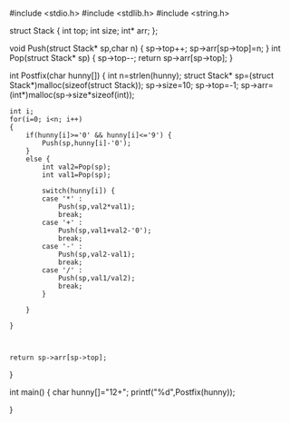 #include <stdio.h>
#include <stdlib.h>
#include <string.h>

struct Stack {
    int top;
    int size;
    int* arr;
};

void Push(struct Stack* sp,char n) {
    sp->top++;
    sp->arr[sp->top]=n;
}
int Pop(struct Stack* sp) {
    sp->top--;
    return sp->arr[sp->top];
}

int Postfix(char hunny[]) {
    int n=strlen(hunny);
    struct Stack* sp=(struct Stack*)malloc(sizeof(struct Stack));
    sp->size=10;
    sp->top=-1;
    sp->arr=(int*)malloc(sp->size*sizeof(int));

    int i;
    for(i=0; i<n; i++)
    {
        if(hunny[i]>='0' && hunny[i]<='9') {
            Push(sp,hunny[i]-'0');
        }
        else {
            int val2=Pop(sp);
            int val1=Pop(sp);

            switch(hunny[i]) {
            case '*' :
                Push(sp,val2*val1);
                break;
            case '+' :
                Push(sp,val1+val2-'0');
                break;
            case '-' :
                Push(sp,val2-val1);
                break;
            case '/' :
                Push(sp,val1/val2);
                break;
            }

        }

    }



    return sp->arr[sp->top];




}




int main() {
    char hunny[]="12+";
    printf("%d",Postfix(hunny));




}
